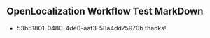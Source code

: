 ## OpenLocalization Workflow Test MarkDown
* 53b51801-0480-4de0-aaf3-58a4dd75970b thanks!

<!--HONumber=Jul16_HO2-->


